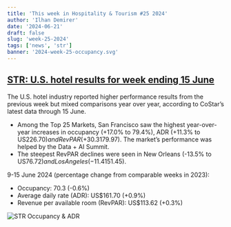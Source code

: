 ```yaml
---
title: 'This week in Hospitality & Tourism #25 2024'
author: 'Ilhan Demirer'
date: '2024-06-21'
draft: false
slug: 'week-25-2024'
tags: ['news', 'str']
banner: '2024-week-25-occupancy.svg'
---
```


## [STR: U.S. hotel results for week ending 15 June](https://str.com/press-release/us-hotel-results-week-ending-15-june)

The U.S. hotel industry reported higher performance results from the previous week but mixed comparisons year over year, according to CoStar’s latest data through 15 June.

- Among the Top 25 Markets, San Francisco saw the highest year-over-year increases in occupancy (+17.0% to 79.4%), ADR (+11.3% to US$226.70) and RevPAR (+30.3% to US$179.97). The market’s performance was helped by the Data + AI Summit.
- The steepest RevPAR declines were seen in New Orleans (-13.5% to US$76.72) and Los Angeles (-11.4% to US$151.45).

9-15 June 2024 (percentage change from comparable weeks in 2023):

- Occupancy: 70.3 (-0.6%)
- Average daily rate (ADR): US$161.70 (+0.9%)
- Revenue per available room (RevPAR): US$113.62 (+0.3%)

![STR Occupancy & ADR](/images/blogimages/2024-week-25-occupancy.svg)
